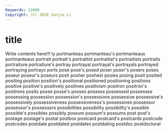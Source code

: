 ```yaml
---
Keywords: 12600
Copyright: (C) 2020 Junjie Li
---
```


# title

Write contents here!!!
ly 
portmanteau 
portmanteau's 
portmanteaus 
portmanteaux 
portrait 
portrait's 
portraitist 
portraitist's
portraitists 
portraits 
portraiture 
portraiture's 
portray 
portrayal 
portrayal's 
portrayals 
portrayed 
portraying
portrays 
ports 
pose 
pose's 
posed 
poser 
poser's 
posers 
poses 
poseur
poseur's 
poseurs 
posh 
posher 
poshest 
posies 
posing 
posit 
posited 
positing
position 
position's 
positional 
positioned 
positioning 
positions 
positive 
positive's 
positively 
positives
positivism 
positron 
positron's 
positrons 
posits 
posse 
posse's 
posses 
possess 
possessed
possesses 
possessing 
possession 
possession's 
possessions 
possessive 
possessive's 
possessively 
possessiveness 
possessiveness's
possessives 
possessor 
possessor's 
possessors 
possibilities 
possibility 
possibility's 
possible 
possible's 
possibles
possibly 
possum 
possum's 
possums 
post 
post's 
postage 
postage's 
postal 
postbox
postcard 
postcard's 
postcards 
postcode 
postcodes 
postdate 
postdated 
postdates 
postdating 
postdoc
postdoctoral 
